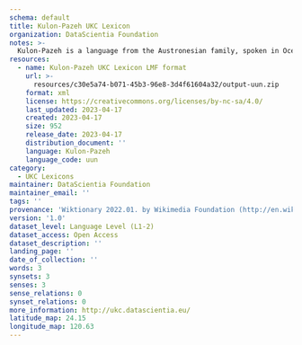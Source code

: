```yaml
---
schema: default
title: Kulon-Pazeh UKC Lexicon
organization: DataScientia Foundation
notes: >-
  Kulon-Pazeh is a language from the Austronesian family, spoken in Oceania. The UKC Lexicon of Kulon-Pazeh is represented as a lexico-semantic network. It consists of words, word senses, synsets, as well as sense-level and synset-level relationships.
resources:
  - name: Kulon-Pazeh UKC Lexicon LMF format
    url: >-
      resources/c30e5a74-b071-45b3-96e8-3d4f61604a32/output-uun.zip
    format: xml
    license: https://creativecommons.org/licenses/by-nc-sa/4.0/
    last_updated: 2023-04-17
    created: 2023-04-17
    size: 952
    release_date: 2023-04-17
    distribution_document: ''
    language: Kulon-Pazeh
    language_code: uun
category:
  - UKC Lexicons
maintainer: DataScientia Foundation
maintainer_email: ''
tags: ''
provenance: 'Wiktionary 2022.01. by Wikimedia Foundation (http://en.wiktionary.org); Princeton WordNet 2.1 by Princeton University (https://wordnet.princeton.edu)'
version: '1.0'
dataset_level: Language Level (L1-2)
dataset_access: Open Access
dataset_description: ''
landing_page: ''
date_of_collection: ''
words: 3
synsets: 3
senses: 3
sense_relations: 0
synset_relations: 0
more_information: http://ukc.datascientia.eu/
latitude_map: 24.15
longitude_map: 120.63
---
```

